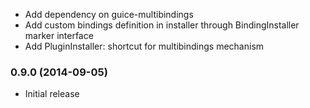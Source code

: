 * Add dependency on guice-multibindings
* Add custom bindings definition in installer through BindingInstaller marker interface
* Add PluginInstaller: shortcut for multibindings mechanism

### 0.9.0 (2014-09-05)

* Initial release